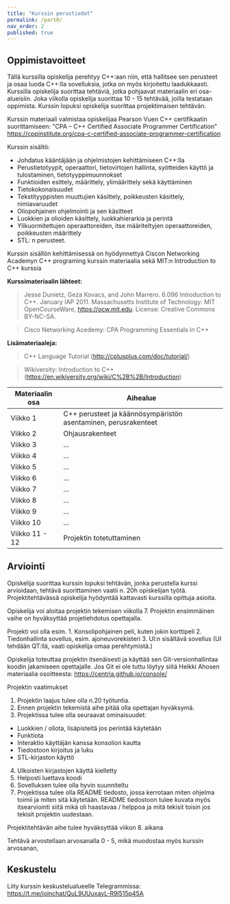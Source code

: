 ```yaml
---
title: "Kurssin perustiedot"
permalink: /part0/
nav_order: 2
published: true
---
```


## Oppimistavoitteet

Tällä kurssilla opiskelija perehtyy C++:aan niin, että hallitsee sen perusteet ja osaa luoda C++:lla sovelluksia, jotka on myös kirjoitettu laadukkaasti. Kurssilla opiskelija suorittaa tehtäviä, jotka pohjaavat materiaalin eri osa-alueisiin. Joka viikolla opiskelija suorittaa 10 - 15 tehtävää, joilla testataan oppimista. Kurssin lopuksi opiskelija suorittaa projektimaisen tehtävän.

Kurssin materiaali valmistaa opiskelijaa Pearson Vuen C++ certifikaatin suorittamiseen:
"CPA – C++ Certified Associate Programmer Certification" https://cppinstitute.org/cpa-c-certified-associate-programmer-certification

Kurssin sisältö:
* Johdatus kääntäjään ja ohjelmistojen kehittämiseen C++:lla
* Perustietotyypit, operaattori, tietovirtojen hallinta, syötteiden käyttö ja tulostaminen, tietotyyppimuunnokset
* Funktioiden esittely, määrittely, ylimäärittely sekä käyttäminen
* Tietokokonaisuudet
* Tekstityyppisten muuttujien käsittely, poikkeusten käsittely, nimiavaruudet
* Oliopohjainen ohjelmointi ja sen käsitteet
* Luokkien ja olioiden käsittely, luokkahierarkia ja perintä
* Ylikuormitettujen operaattoreiden, itse määriteltyjen operaattoreiden, poikkeusten määrittely
* STL: n perusteet.

Kurssin sisällön kehittämisessä on hyödynnettyä Ciscon Networking Academyn C++ programing kurssin materiaalia sekä MIT:n Introduction to C++ kurssia

**Kurssimateriaalin lähteet:**

> Jesse Dunietz, Geza Kovacs, and John Marrero. 6.096 Introduction to C++. January IAP 2011. Massachusetts Institute of Technology: MIT OpenCourseWare, https://ocw.mit.edu. License: Creative Commons BY-NC-SA.

>Cisco Networking Acedemy: CPA Programming Essentials in C++

**Lisämateriaaleja:**

> C++ Language Tutorial (http://cplusplus.com/doc/tutorial/)

> Wikiversity: Introduction to C++ (https://en.wikiversity.org/wiki/C%2B%2B/Introduction)


| Materiaalin osa  |      Aihealue  
|----------|-------------|
| Viikko 1| C++ perusteet ja käännösympäristön asentaminen, perusrakenteet |
| Viikko 2| Ohjausrakenteet |
| Viikko 3| ... |
| Viikko 4| ... |
| Viikko 5| ... |
| Viikko 6| ... |
| Viikko 7| ... |
| Viikko 8| ... |
| Viikko 9| ... |
| Viikko 10 | ... |
| Viikko 11 - 12 | Projektin totetuttaminen |

## Arviointi

Opiskelija suorittaa kurssin lopuksi tehtävän, jonka perustella kurssi arvioidaan, tehtävä suorittaminen vaatii n. 20h opiskelijan työtä. Projektitehtävässä opiskelija hyödyntää kattavasti kurssilla opittuja asioita. 

Opiskelija voi aloitaa projektin tekemisen viikolla 7. Projektin ensimmäinen vaihe on hyväksyttää projetiehdotus opettajalla. 

Projekti voi olla esim.
    1. Konsolipohjainen peli, kuten jokin korttipeli
    2. Tiedonhallinta sovellus, esim. ajoneuvorekisteri
    3. UI:n sisältävä sovellus (UI tehdään QT:llä, vaati opiskelija omaa perehtymistä.)

Opiskelija toteuttaa projektin itsenäisesti ja käyttää sen Git-versionhallintaa koodin jakamiseen opettajalle. Jos Git ei ole tuttu löytyy siitä Heikki Ahosen materiaalia osoitteesta: https://centria.github.io/console/

Projektin vaatimukset

1. Projektin laajus tulee olla n.20 työtuntia.
2. Ennen projektin tekemistä aihe pitää olla opettajan hyväksymä.
3. Projektissa tulee olla seuraavat ominaisuudet:
- Luokkien / oliota, lisäpisteitä jos perintää käytetään
- Funktiota
- Interaktio käyttäjän kanssa konsolion kautta
- Tiedostoon kirjoitus ja luku
- STL-kirjaston käyttö
4. Ulkoisten kirjastojen käyttä kielletty
5. Helposti luettava koodi 
6. Sovelluksen tulee olla hyvin suunniteltu
6. Projektissa tulee olla README tiedosto, jossa kerrotaan miten ohjelma toimii ja miten sitä käytetään. README tiedostoon tulee kuvata myös itsearviointi siitä mikä oli haastavaa / helppoa ja mitä tekisit toisin jos tekisit projektin uudestaan.

Projektitehtävän aihe tulee hyväksyttää viikon 8. aikana

Tehtävä arvostellaan arvosanalla 0 - 5, mikä muodostaa myös kurssin arvosanan,



## Keskustelu

Liity kurssin keskustelualueelle Telegrammissa:
https://t.me/joinchat/QuL9UUuxayL-R9l515p45A
